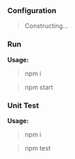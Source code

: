 ### Configuration

> Constructing...

### Run

**Usage:**

> npm i

> npm start

### Unit Test

**Usage:**

> npm i

> npm test
